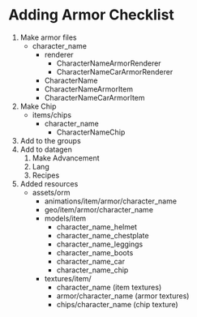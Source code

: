# Adding Armor Checklist

1. Make armor files
   - character_name
     - renderer
       - CharacterNameArmorRenderer
       - CharacterNameCarArmorRenderer
     - CharacterName
     - CharacterNameArmorItem
     - CharacterNameCarArmorItem
2. Make Chip
   - items/chips
     - character_name
       - CharacterNameChip
3. Add to the groups
4. Add to datagen
   1. Make Advancement
   2. Lang
   3. Recipes
5. Added resources
   - assets/orm
     - animations/item/armor/character_name
     - geo/item/armor/character_name
     - models/item
       - character_name_helmet
       - character_name_chestplate
       - character_name_leggings
       - character_name_boots
       - character_name_car
       - character_name_chip
     - textures/item/
       - character_name (item textures)
       - armor/character_name (armor textures)
       - chips/character_name (chip texture)